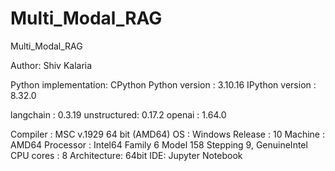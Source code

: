 # Multi_Modal_RAG
Multi_Modal_RAG

Author: Shiv Kalaria

Python implementation: CPython
Python version       : 3.10.16
IPython version      : 8.32.0

langchain   : 0.3.19
unstructured: 0.17.2
openai      : 1.64.0

Compiler    : MSC v.1929 64 bit (AMD64)
OS          : Windows
Release     : 10
Machine     : AMD64
Processor   : Intel64 Family 6 Model 158 Stepping 9, GenuineIntel
CPU cores   : 8
Architecture: 64bit
IDE: Jupyter Notebook
